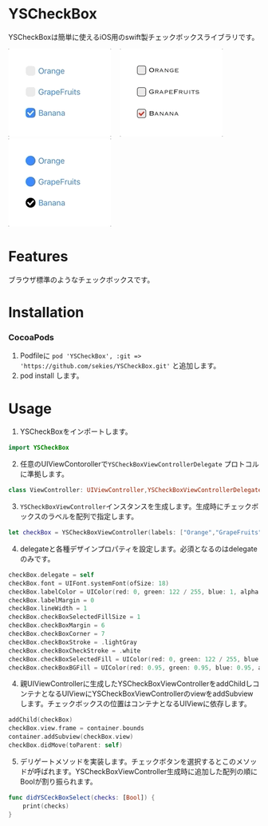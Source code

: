 # YSCheckBox
YSCheckBoxは簡単に使えるiOS用のswift製チェックボックスライブラリです。  

![checkbox1](checkbox1.gif)　
![checkbox2](checkbox2.gif)　
![checkbox3](checkbox3.gif)　
# Features
ブラウザ標準のようなチェックボックスです。

# Installation
### CocoaPods

1. Podfileに `pod 'YSCheckBox', :git => 'https://github.com/sekies/YSCheckBox.git'` と追加します。
1. pod install します。


# Usage
1. YSCheckBoxをインポートします。
 ```Swift
 import YSCheckBox
 ```
2. 任意のUIViewContorollerで`YSCheckBoxViewControllerDelegate` プロトコルに準拠します。
 ```Swift
 class ViewController: UIViewController,YSCheckBoxViewControllerDelegate {
 ```
3. `YSCheckBoxViewController`インスタンスを生成します。生成時にチェックボックスのラベルを配列で指定します。  
  ```Swift
  let checkBox = YSCheckBoxViewController(labels: ["Orange","GrapeFruits","Banana"])
  ```
4. delegateと各種デザインプロパティを設定します。必須となるのはdelegateのみです。
  ```Swift
checkBox.delegate = self
checkBox.font = UIFont.systemFont(ofSize: 18)
checkBox.labelColor = UIColor(red: 0, green: 122 / 255, blue: 1, alpha: 1)
checkBox.labelMargin = 0
checkBox.lineWidth = 1
checkBox.checkBoxSelectedFillSize = 1
checkBox.checkBoxMargin = 6
checkBox.checkBoxCorner = 7
checkBox.checkBoxStroke = .lightGray
checkBox.checkBoxCheckStroke = .white
checkBox.checkBoxSelectedFill = UIColor(red: 0, green: 122 / 255, blue: 1, alpha: 1)
checkBox.checkBoxBGFill = UIColor(red: 0.95, green: 0.95, blue: 0.95, alpha: 1)
  ```
4. 親UIViewControllerに生成したYSCheckBoxViewControllerをaddChildしコンテナとなるUIViewにYSCheckBoxViewControllerのviewをaddSubviewします。チェックボックスの位置はコンテナとなるUIViewに依存します。
  ```Swift
addChild(checkBox)
checkBox.view.frame = container.bounds
container.addSubview(checkBox.view)
checkBox.didMove(toParent: self)
  ```
5. デリゲートメソッドを実装します。チェックボタンを選択するとこのメソッドが呼ばれます。YSCheckBoxViewController生成時に追加した配列の順にBoolが割り振られます。
  ```Swift
  func didYSCeckBoxSelect(checks: [Bool]) {
      print(checks)
  }
  ```
